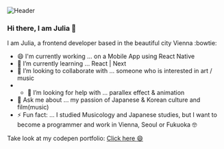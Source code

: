 ![Header](https://github.com/YuriDevAT/YuriDevAT/blob/main/Blue%20Skyline%20Details%20General%20LinkedIn%20Banner.png)

### Hi there, I am Julia 👋

I am Julia, a frontend developer based in the beautiful city Vienna  :bowtie:

- 😄 I'm currently working ... on a Mobile App using React Native 
- 🌱 I’m currently learning ... React | Next
- 👯 I’m looking to collaborate with ... someone who is interested in art / music
- - 🤔 I’m looking for help with ... parallex effect & animation
- 💬 Ask me about ... my passion of Japanese & Korean culture and film(music)
- ⚡ Fun fact: ... I studied Musicology and Japanese studies, but I want to become a programmer and work in Vienna, Seoul or Fukuoka :nerd_face:

Take look at my codepen portfolio: [Click here :smile:](https://codepen.io/YuriDevAT)



<!--
**saliainred/saliainred** is a ✨ _special_ ✨ repository because its `README.md` (this file) appears on your GitHub profile.
![]()
Here are some ideas to get you started:

- 🔭 I’m currently working on ...
- 🌱 I’m currently learning ...
- 👯 I’m looking to collaborate on ...
- 🤔 I’m looking for help with ...
- 💬 Ask me about ...
- 📫 How to reach me: ...
- 😄 Pronouns: ...
- ⚡ Fun fact: ...
-->
